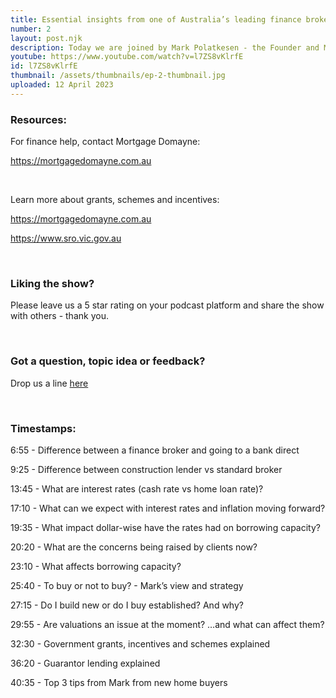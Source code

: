 ```yaml
---
title: Essential insights from one of Australia’s leading finance brokers
number: 2
layout: post.njk
description: Today we are joined by Mark Polatkesen - the Founder and Managing Director of Mortgage Domayne. Mark is one of Australia’s leading finance brokers and has settled over 1.5 billion dollars in loans during his career so far. In this episode, you’ll learn about all-things finance when it comes to new home construction. We cover a range of topics around finance brokers vs going direct to banks, interest rates, inflation, what affects borrowing capacity and ultimately find out whether Mark thinks now is a good time to buy including his top 3 tips to finish off the episode.
youtube: https://www.youtube.com/watch?v=l7ZS8vKlrfE
id: l7ZS8vKlrfE
thumbnail: /assets/thumbnails/ep-2-thumbnail.jpg
uploaded: 12 April 2023
---
```

### Resources:  
For finance help, contact Mortgage Domayne:

https://mortgagedomayne.com.au

<br>

Learn more about grants, schemes and incentives:

https://mortgagedomayne.com.au

https://www.sro.vic.gov.au

<br>

### Liking the show?
Please leave us a 5 star rating on your podcast platform and share the show with others - thank you.

<br>

### Got a question, topic idea or feedback?
Drop us a line <a href="/contact" id="contact-us" target="_blank">here</a>

<br>

### Timestamps:
6:55 - Difference between a finance broker and going to a bank direct

9:25 - Difference between construction lender vs standard broker

13:45 - What are interest rates (cash rate vs home loan rate)?

17:10 - What can we expect with interest rates and inflation moving forward? 

19:35 - What impact dollar-wise have the rates had on borrowing capacity?

20:20 - What are the concerns being raised by clients now?

23:10 - What affects borrowing capacity? 

25:40 - To buy or not to buy? - Mark’s view and strategy 

27:15 - Do I build new or do I buy established? And why?

29:55 - Are valuations an issue at the moment? …and what can affect them?

32:30 - Government grants, incentives and schemes explained

36:20 - Guarantor lending explained 

40:35 - Top 3 tips from Mark from new home buyers
